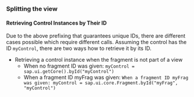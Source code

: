 ### Splitting the view


#### Retrieving Control Instances by Their ID

Due to the above prefixing that guarantees unique IDs, there are different cases possible which require different calls.
Assuming the control has the ID ```myControl```, there are two ways how to retrieve it by its ID.

- Retrieving a control instance when the fragment is not part of a view
  - When no fragment ID was given: ```myControl = sap.ui.getCore().byId("myControl")```
  - When a fragment ID myFrag was given: ```When a fragment ID myFrag was given: myControl = sap.ui.core.Fragment.byId("myFrag", "myControl")```
